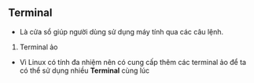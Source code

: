## Terminal
- Là cửa sổ giúp người dùng sử dụng máy tính qua các câu lệnh.
1. Terminal ảo
- Vì Linux có tính đa nhiệm nên có cung cấp thêm các terminal ảo để ta có thể sử dụng nhiều **Terminal** cùng lúc
